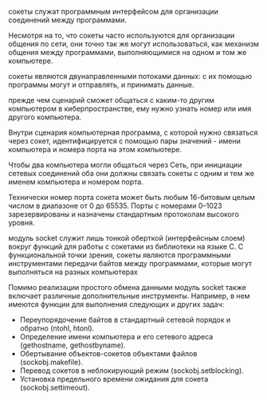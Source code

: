 сокеты служат программным интерфейсом для организации соединений между программами.

Несмотря на то, что сокеты часто используются для организации общения по сети, они точно так же могут использоваться, как механизм общения между программами, выполняющимися на одном и том же компьютере.

сокеты являются двунаправленными потоками данных: с их помощью программы могут и отправлять, и принимать данные.

прежде чем сценарий сможет общаться с каким-то другим компьютером в киберпространстве, ему нужно узнать номер или имя другого компьютера.

Внутри сценария компьютерная программа, с которой нужно связаться через сокет, идентифицируется с помощью пары значений - имени компьютера и номера порта на этом компьютере.

Чтобы два компьютера могли общаться через Сеть, при инициации сетевых соединений оба они должны связать сокеты с одним и тем же именем компьютера и номером порта.

Технически номер порта сокета может быть любым 16-битовым целым числом в диапазоне от 0 до 65535. Порты с номерами 0–1023 зарезервированы и назначены стандартным протоколам высокого уровня.

модуль socket служит лишь тонкой оберткой (интерфейсным слоем) вокруг функций для работы с сокетами из библиотеки на языке C. С функциональной точки зрения, сокеты являются программными инструментами передачи байтов между программами, которые могут выполняться на разных компьютерах

Помимо реализации простого обмена данными модуль socket также включает различные дополнительные инструменты. Например, в нем имеются функции для выполнения следующих и других задач:

 - Переупорядочение байтов в стандартный сетевой порядок и обратно (ntohl, htonl).
 - Определение имени компьютера и его сетевого адреса (gethostname, gethostbyname).
 - Обертывание объектов-сокетов объектами файлов (sockobj.makefile).
 - Перевод сокетов в неблокирующий режим (sockobj.setblocking).
 - Установка предельного времени ожидания для сокета (sockobj.settimeout).

 